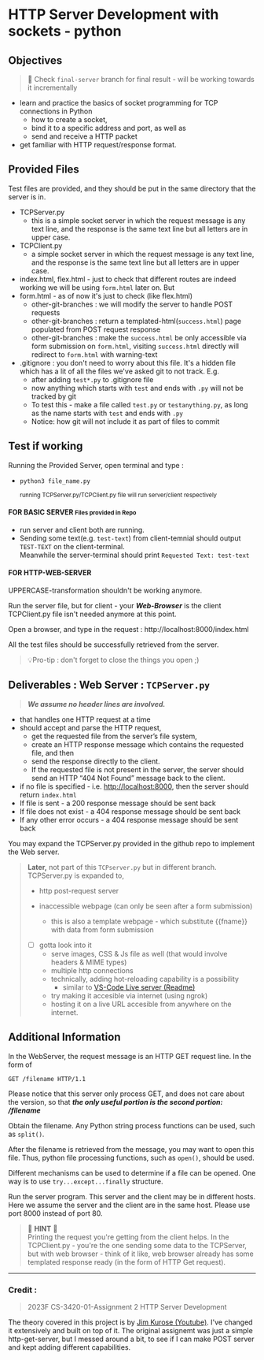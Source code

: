 # HTTP Server Development with sockets - python

## Objectives

> 🎯 Check `final-server` branch for final result - will be working towards it incrementally

- learn and practice the basics of socket programming for TCP connections in Python
  - how to create a socket,
  - bind it to a specific address and port, as well as
  - send and receive a HTTP packet
- get familiar with HTTP request/response format.

## Provided Files

Test files are provided, and they should be put in the same directory that the server is in.

- TCPServer.py
  - this is a simple socket server in which the request message is any text line, and the response is the same text line but all letters are in upper case.
- TCPClient.py
  - a simple socket server in which the request message is any text line, and the response is the same text line but all letters are in upper case.
- index.html, flex.html - just to check that different routes are indeed working we will be using `form.html` later on. But
- form.html - as of now it's just to check (like flex.html)
  - other-git-branches : we will modify the server to handle POST requests
  - other-git-branches : return a templated-html(`success.html`) page populated from POST request response
  - other-git-branches : make the `success.html` be only accessible via form submission on `form.html`, visiting `success.html` directly will redirect to `form.html` with warning-text
- .gitignore : you don't need to worry about this file. It's a hidden file which has a lit of all the files we've asked git to not track. E.g.
  - after adding `test*.py` to .gitignore file
  - now anything which starts with `test` and ends with `.py` will not be tracked by git
  - To test this - make a file called `test.py` or `testanything.py`, as long as the name starts with `test` and ends with `.py`
  - Notice: how git will not include it as part of files to commit

## Test if working

Running the Provided Server, open terminal and type :

- `python3 file_name.py`

  <small>running TCPServer.py/TCPClient.py file will run server/client respectively</small>

#### FOR BASIC SERVER <small>Files provided in Repo</small>

- run server and client both are running.
- Sending some text(e.g. `test-text`) from client-temnial should output `TEST-TEXT` on the client-terminal.
  <br>Meanwhile the server-terminal should print `Requested Text: test-text`<br>

#### FOR HTTP-WEB-SERVER

UPPERCASE-transformation shouldn't be working anymore.

Run the server file, but for client - your **_Web-Browser_** is the client <br>TCPClient.py file isn't needed anymore at this point.

Open a browser, and type in the request : http://localhost:8000/index.html

All the test files should be successfully retrieved from the server.

> 💡Pro-tip : don't forget to close the things you open ;)

## Deliverables : Web Server : `TCPServer.py`

> **_We assume no header lines are involved._**

- that handles one HTTP request at a time
- should accept and parse the HTTP request,
  - get the requested file from the server’s file system,
  - create an HTTP response message which contains the requested file, and then
  - send the response directly to the client.
  - If the requested file is not present in the server, the server should send an HTTP “404 Not Found” message back to the client.
- if no file is specified - i.e. [http://localhost:8000](http://localhost:8000/), then the server should return `index.html`
- If file is sent - a 200 response message should be sent back
- If file does not exist - a 404 response message should be sent back
- If any other error occurs - a 404 response message should be sent back

You may expand the TCPServer.py provided in the github repo to implement the Web server.

> **Later,** not part of this `TCPserver.py` but in different branch.<br>
> TCPServer.py is expanded to,
>
> - http post-request server
> - inaccessible webpage (can only be seen after a form submission)
>
>   - this is also a template webpage - which substitute {{fname}} with data from form submission
>
> - [ ] gotta look into it
>   - serve images, CSS & Js file as well (that would involve headers & MIME types)
>   - multiple http connections
>   - technically, adding hot-reloading capability is a possibility
>     - similar to [VS-Code Live server (Readme)](https://github.com/tapio/live-server#readme)
>   - try making it accesible via internet (using ngrok)
>   - hosting it on a live URL accesible from anywhere on the internet.

## Additional Information

In the WebServer, the request message is an HTTP GET request line. In the form of

`GET /filename HTTP/1.1
`

Please notice that this server only process GET, and does not care about the version, so that **_the only useful portion is the second portion: /filename_**

Obtain the filename. Any Python string process functions can be used, such as `split()`.

After the filename is retrieved from the message, you may want to open this file. Thus, python file processing functions, such as `open()`, should be used.

Different mechanisms can be used to determine if a file can be opened. One way is to use `try...except...finally` structure.

Run the server program. This server and the client may be in different hosts. Here we assume the server and the client are in the same host. Please use port 8000 instead of port 80.

> 👀 **HINT** 👀 <br>Printing the request you're getting from the client helps. In the TCPClient.py - you're the one sending some data to the TCPServer, but with web browser - think of it like, web browser already has some templated response ready (in the form of HTTP Get request).

<hr>

### Credit :

> 2023F CS-3420-01-Assignment 2
> HTTP Server Development

The theory covered in this project is by [Jim Kurose (Youtube)](https://www.youtube.com/@JimKurose).
I've changed it extensively and built on top of it. The original assignemt was just a simple http-get-server, but I messed around a bit, to see if I can make POST server and kept adding different capabilities.
